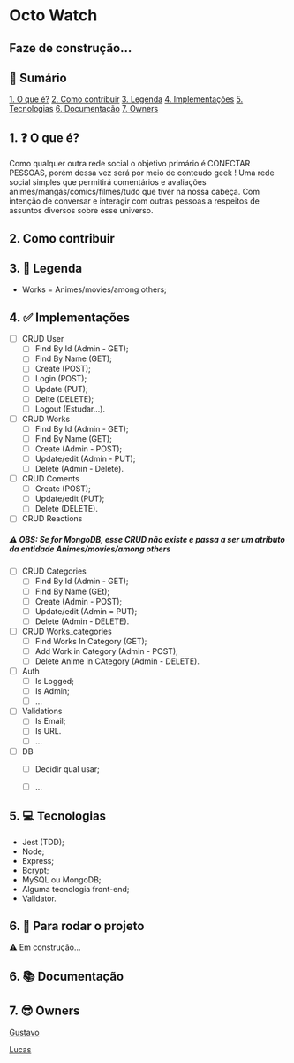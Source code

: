 # Octo Watch

## Faze de construção...
## 📕 Sumário
[1. O que é?](https://github.com/tesye30/octo-watch#1--o-que-%C3%A9)
[2. Como contribuir](https://github.com/tesye30/octo-watch#2-como-contribuir)
[3. Legenda](https://github.com/tesye30/octo-watch#3--leganda)
[4. Implementações](https://github.com/tesye30/octo-watch#4--implementa%C3%A7%C3%B5es)
[5. Tecnologias](https://github.com/tesye30/octo-watch#5--tecnologias)
[6. Documentação](https://github.com/tesye30/octo-watch#6--documenta%C3%A7%C3%A3o)
[7. Owners](https://github.com/tesye30/octo-watch#7--owners)

## 1. ❓ O que é?
Como qualquer outra rede social o objetivo primário é CONECTAR PESSOAS, porém dessa vez será por meio de conteudo geek !
Uma rede social simples que permitirá comentários e avaliações animes/mangás/comics/filmes/tudo que tiver na nossa cabeça. Com intenção de conversar e interagir com outras pessoas a respeitos de assuntos diversos sobre esse universo.

## 2. Como contribuir

## 3. 📖 Legenda
- Works = Animes/movies/among others;

## 4. ✅ Implementações
 - [ ] CRUD User
    - [ ] Find By Id (Admin - GET);
    - [ ] Find By Name (GET);
    - [ ] Create (POST);
    - [ ] Login (POST);
    - [ ] Update (PUT);
    - [ ] Delte (DELETE);
    - [ ] Logout (Estudar...).

- [ ] CRUD Works
    - [ ] Find By Id (Admin - GET);
    - [ ] Find By Name (GET);
    - [ ] Create (Admin - POST);
    - [ ] Update/edit (Admin - PUT);
    - [ ] Delete (Admin - Delete).

 - [ ] CRUD Coments
    - [ ] Create (POST);
    - [ ] Update/edit (PUT);
    - [ ] Delete (DELETE).

- [ ] CRUD Reactions 

##### ⚠ OBS: Se for MongoDB, esse CRUD não existe e passa a ser um atributo da entidade Animes/movies/among others
- [ ] CRUD Categories
    - [ ] Find By Id (Admin - GET);
    - [ ] Find By Name (GEt);
    - [ ] Create (Admin - POST);
    - [ ] Update/edit (Admin = PUT);
    - [ ] Delete (Admin - DELETE).

- [ ] CRUD Works_categories
    - [ ] Find Works In Category (GET);
    - [ ] Add Work in Category (Admin - POST);
    - [ ] Delete Anime in CAtegory (Admin - DELETE).

- [ ] Auth
    - [ ] Is Logged;
    - [ ] Is Admin;
    - [ ] ...

- [ ] Validations
    - [ ] Is Email;
    - [ ] Is URL.
    - [ ] ...

- [ ] DB
    - [ ] Decidir qual usar;
    - [ ] ...


    
## 5. 💻 Tecnologias
* Jest (TDD);
* Node;
* Express;
* Bcrypt;
* MySQL ou MongoDB;
* Alguma tecnologia front-end;
* Validator.

## 6. 🎉 Para rodar o projeto
⚠ Em construção...

## 6. 📚 Documentação

## 7. 😎 Owners
[Gustavo](htpps://www.github.com/GustavoGomesDias)

[Lucas](htpps://www.github.com/tesye30)